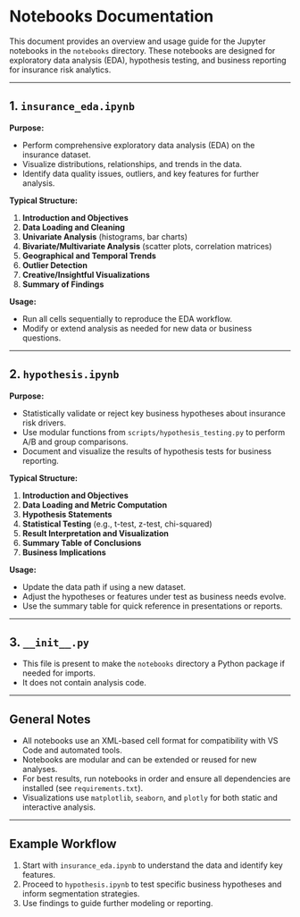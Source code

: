 # Notebooks Documentation

This document provides an overview and usage guide for the Jupyter notebooks in the `notebooks` directory. These notebooks are designed for exploratory data analysis (EDA), hypothesis testing, and business reporting for insurance risk analytics.

---

## 1. `insurance_eda.ipynb`
**Purpose:**
- Perform comprehensive exploratory data analysis (EDA) on the insurance dataset.
- Visualize distributions, relationships, and trends in the data.
- Identify data quality issues, outliers, and key features for further analysis.

**Typical Structure:**
1. **Introduction and Objectives**
2. **Data Loading and Cleaning**
3. **Univariate Analysis** (histograms, bar charts)
4. **Bivariate/Multivariate Analysis** (scatter plots, correlation matrices)
5. **Geographical and Temporal Trends**
6. **Outlier Detection**
7. **Creative/Insightful Visualizations**
8. **Summary of Findings**

**Usage:**
- Run all cells sequentially to reproduce the EDA workflow.
- Modify or extend analysis as needed for new data or business questions.

---

## 2. `hypothesis.ipynb`
**Purpose:**
- Statistically validate or reject key business hypotheses about insurance risk drivers.
- Use modular functions from `scripts/hypothesis_testing.py` to perform A/B and group comparisons.
- Document and visualize the results of hypothesis tests for business reporting.

**Typical Structure:**
1. **Introduction and Objectives**
2. **Data Loading and Metric Computation**
3. **Hypothesis Statements**
4. **Statistical Testing** (e.g., t-test, z-test, chi-squared)
5. **Result Interpretation and Visualization**
6. **Summary Table of Conclusions**
7. **Business Implications**

**Usage:**
- Update the data path if using a new dataset.
- Adjust the hypotheses or features under test as business needs evolve.
- Use the summary table for quick reference in presentations or reports.

---

## 3. `__init__.py`
- This file is present to make the `notebooks` directory a Python package if needed for imports.
- It does not contain analysis code.

---

## General Notes
- All notebooks use an XML-based cell format for compatibility with VS Code and automated tools.
- Notebooks are modular and can be extended or reused for new analyses.
- For best results, run notebooks in order and ensure all dependencies are installed (see `requirements.txt`).
- Visualizations use `matplotlib`, `seaborn`, and `plotly` for both static and interactive analysis.

---

## Example Workflow
1. Start with `insurance_eda.ipynb` to understand the data and identify key features.
2. Proceed to `hypothesis.ipynb` to test specific business hypotheses and inform segmentation strategies.
3. Use findings to guide further modeling or reporting.
